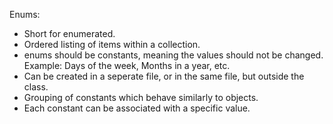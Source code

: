 Enums:

- Short for enumerated.
- Ordered listing of items within a collection.
- enums should be constants, meaning the values should not be changed.
Example: Days of the week, Months in a year, etc.
- Can be created in a seperate file, or in the same file, but outside the class.
- Grouping of constants which behave similarly to objects.
- Each constant can be associated with a specific value.